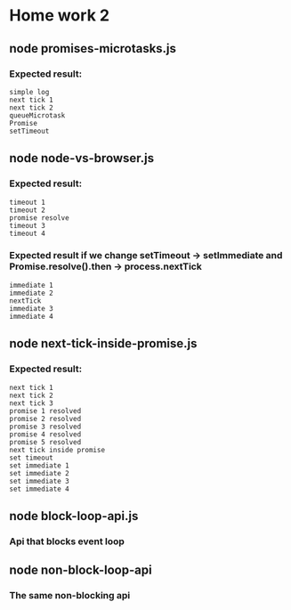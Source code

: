 # Home work 2

## node promises-microtasks.js

### ​Expected result:

    simple log
    next tick 1
    next tick 2
    queueMicrotask
    Promise
    setTimeout

## node node-vs-browser.js

### Expected result:

    timeout 1
    timeout 2
    promise resolve
    timeout 3
    timeout 4

### Expected result if we change setTimeout -> setImmediate​ and Promise.resolve().then -> process.nextTick

    immediate 1
    immediate 2
    nextTick
    immediate 3
    immediate 4

## node next-tick-inside-promise.js

### Expected result:

    next tick 1
    next tick 2
    next tick 3
    promise 1 resolved
    promise 2 resolved
    promise 3 resolved
    promise 4 resolved
    promise 5 resolved
    next tick inside promise
    set timeout
    set immediate 1
    set immediate 2
    set immediate 3
    set immediate 4

## node block-loop-api.js

### Api that blocks event loop

## node non-block-loop-api

### The same non-blocking​ api
